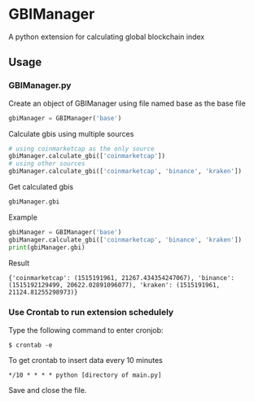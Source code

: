 # GBIManager
A python extension for calculating global blockchain index

## Usage
### GBIManager.py
Create an object of GBIManager using file named base as the base file
```Python
gbiManager = GBIManager('base')
```
Calculate gbis using multiple sources
```Python
# using coinmarketcap as the only source
gbiManager.calculate_gbi(['coinmarketcap'])
# using other sources
gbiManager.calculate_gbi(['coinmarketcap', 'binance', 'kraken'])
```
Get calculated gbis
```Python
gbiManager.gbi
```
Example
```Python
gbiManager = GBIManager('base')
gbiManager.calculate_gbi(['coinmarketcap', 'binance', 'kraken'])
print(gbiManager.gbi)
```
Result
```Shell
{'coinmarketcap': (1515191961, 21267.434354247067), 'binance': (1515192129499, 20622.02891096077), 'kraken': (1515191961, 21124.81255298973)}
```
### Use Crontab to run extension schedulely

Type the following command to enter cronjob:

```Shell
$ crontab -e
```

To get crontab to insert data every 10 minutes

```shell
*/10 * * * * python [directory of main.py]
```

Save and close the file.
